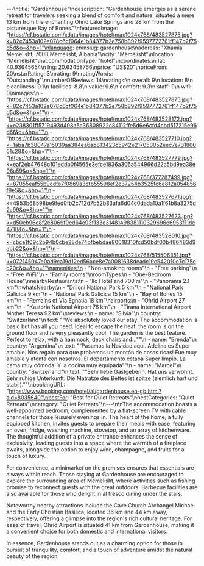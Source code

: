 ---\ntitle: "Gardenhouse"\ndescription: "Gardenhouse emerges as a serene retreat for travelers seeking a blend of comfort and nature, situated a mere 13 km from the enchanting Ohrid Lake Springs and 28 km from the picturesque Bay of Bones."\nfeaturedImage: "https://cf.bstatic.com/xdata/images/hotel/max1024x768/483527875.jpg?k=82c7453a102e078c6cf064e1b84377b2e758b892f9597772761ff147b2f75d5d&o=&hp=1"\nlanguage: en\nslug: gardenhouse\naddress: "Xhamia Memelisht, 7003 Mëmëlisht, Albania"\ncity: "Mëmëlisht"\nlocation: "Mëmëlisht"\naccommodationType: "hotel"\ncoordinates:\n  lat: 40.93645654\n  lng: 20.63458766\nprice: "US$20"\npriceFrom: 20\nstarRating: 3\nrating: 9\nratingWords: "Outstanding"\nnumberOfReviews: 14\nratings:\n  overall: 9\n  location: 8\n  cleanliness: 9.1\n  facilities: 8.8\n  value: 9.6\n  comfort: 9.3\n  staff: 9\n  wifi: 0\nimages:\n  - "https://cf.bstatic.com/xdata/images/hotel/max1024x768/483527875.jpg?k=82c7453a102e078c6cf064e1b84377b2e758b892f9597772761ff147b2f75d5d&o=&hp=1"\n  - "https://cf.bstatic.com/xdata/images/hotel/max1024x768/483528172.jpg?k=e238301ff5719493d408a5a36808922c84112ffe5d6e6cfd4cbd517215e96d6f&o=&hp=1"\n  - "https://cf.bstatic.com/xdata/images/hotel/max1024x768/483527710.jpg?k=1aba7b38047a15039aa384ea6ab813423c5942e217050052eec7e73180051c28&o=&hp=1"\n  - "https://cf.bstatic.com/xdata/images/hotel/max1024x768/483527779.jpg?k=eaf2eb47648c101eddb0f4565e3efce1836a306a544966d22c5bd9ea38e96a59&o=&hp=1"\n  - "https://cf.bstatic.com/xdata/images/hotel/max1024x768/377287499.jpg?k=87055eaf55b9cdfe7f0869a3cfb55598ef2e37254b3525fc6e812a054856f9e5&o=&hp=1"\n  - "https://cf.bstatic.com/xdata/images/hotel/max1024x768/483527671.jpg?k=4953b68598be9fed0fb2c712d7b52b83afa6d04c0dada10a1f61b8a3275d2a99&o=&hp=1"\n  - "https://cf.bstatic.com/xdata/images/hotel/max1024x768/483527623.jpg?k=d50eb96c8f2e8069f0ed64e03f133e31481498381110329696e6953f11de4718&o=&hp=1"\n  - "https://cf.bstatic.com/xdata/images/hotel/max1024x768/483528010.jpg?k=cbce1f09c2b94b0cbe28de74bfbebdae80018310fcd50bdf00b486483d9abb22&o=&hp=1"\n  - "https://cf.bstatic.com/xdata/images/hotel/max1024x768/515506351.jpg?k=072145047e0ad9ca19d12ed56ace8e7a0081638deadc19c542010e7c175ec20c&o=&hp=1"\namenities:\n  - "Non-smoking rooms"\n  - "Free parking"\n  - "Free WiFi"\n  - "Family rooms"\nroomTypes:\n  - "One-Bedroom House"\nnearbyRestaurants:\n  - "Ilo Hotel and 700 m"\n  - "Panorama 2.1 km"\nwhatsNearby:\n  - "Driloni National Park 5 km"\n  - "National Park Galicica 9 km"\n  - "National Park Galicica 15 km"\n  - "Bay of Bones 15 km"\n  - "Remains of Via Egnatia 18 km"\nairports:\n  - "Ohrid Airport 27 km"\n  - "Kastoria National Airport 76 km"\n  - "Tirana International Airport Mother Teresa 92 km"\nreviews:\n  - name: "Silvia"\n    country: "Switzerland"\n    text: "“We absolutely loved our stay! The accommodation is basic but has all you need. Ideal to escape the heat: the room is on the ground floor and is very pleasantly cool. The garden is the best feature. Perfect to relax, with a hammock, deck chairs and...”"\n  - name: "Brenda"\n    country: "Argentina"\n    text: "“Pasamos la Navidad aqui. Adelina es Super amable. Nos regalo para que probemos un montón de cosas ricas! Fue muy amable y atenta con nosotros. El departamento estaba Super limpio. La cama muy cómoda! Y la cocina muy equipada”"\n  - name: "Marcel"\n    country: "Switzerland"\n    text: "“Sehr liebe Gastgeberin. Hat uns verwöhnt.
Sehr ruhige Unterkunft.
Die Matratze des Bettes ist spitze (ziemlich hart und stabil).”"\nbookingURL: "https://www.booking.com/hotel/al/gardenhouse.en-gb.html?aid=8035640"\nbestFor: "Best for Quiet Retreats"\nbestCategories: "Quiet Retreats"\ncategory: "Quiet Retreats"\n---\n\nThe accommodation boasts a well-appointed bedroom, complemented by a flat-screen TV with cable channels for those leisurely evenings in. The heart of the home, a fully equipped kitchen, invites guests to prepare their meals with ease, featuring an oven, fridge, washing machine, stovetop, and an array of kitchenware. The thoughtful addition of a private entrance enhances the sense of exclusivity, leading guests into a space where the warmth of a fireplace awaits, alongside the option to enjoy wine, champagne, and fruits for a touch of luxury.

For convenience, a minimarket on the premises ensures that essentials are always within reach. Those staying at Gardenhouse are encouraged to explore the surrounding area of Mëmëlisht, where activities such as fishing promise to reconnect guests with the great outdoors. Barbecue facilities are also available for those who delight in al fresco dining under the stars.

Noteworthy nearby attractions include the Cave Church Archangel Michael and the Early Christian Basilica, located 36 km and 44 km away, respectively, offering a glimpse into the region's rich cultural heritage. For ease of travel, Ohrid Airport is situated 41 km from Gardenhouse, making it a convenient choice for both domestic and international visitors.

In essence, Gardenhouse stands out as a charming option for those in pursuit of tranquility, comfort, and a touch of adventure amidst the natural beauty of the region.